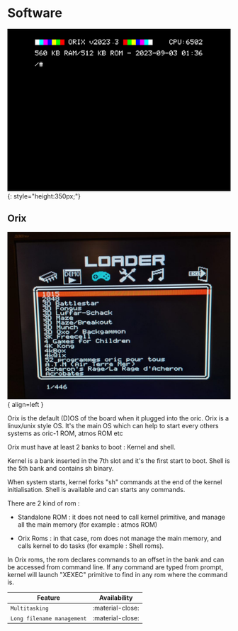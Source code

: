 # Software

![Overview](./user_manual/img/v2023_3.png){: style="height:350px;"}

## Orix

![Image](loader_img.jpg){ align=left }

Orix is the default (D)OS of the board when it plugged into the oric. Orix is a linux/unix style OS. It's the main OS which can help to start every others systems as oric-1 ROM, atmos ROM etc

Orix must have at least 2 banks to boot : Kernel and shell.

Kernel is a bank inserted in the 7th slot and it's the first start to boot. Shell is the 5th bank and contains sh binary.

When system starts, kernel forks "sh" commands at the end of the kernel initialisation. Shell is available and can starts any commands.

There are 2 kind of rom :

* Standalone ROM : it does not need to call kernel primitive, and manage all the main memory (for example : atmos ROM)

* Orix Roms : in that case, rom does not manage the main memory, and calls kernel to do tasks (for example : Shell roms).

In Orix roms, the rom declares commands to an offset in the bank and can be accessed from command line. If any command are typed from prompt, kernel will launch "XEXEC" primitive to find in any rom where the command is.

| Feature     | Availability                          |
| ----------- | ------------------------------------ |
| `Multitasking`         | :material-close:     |
| `Long filename management`       | :material-close:  |
